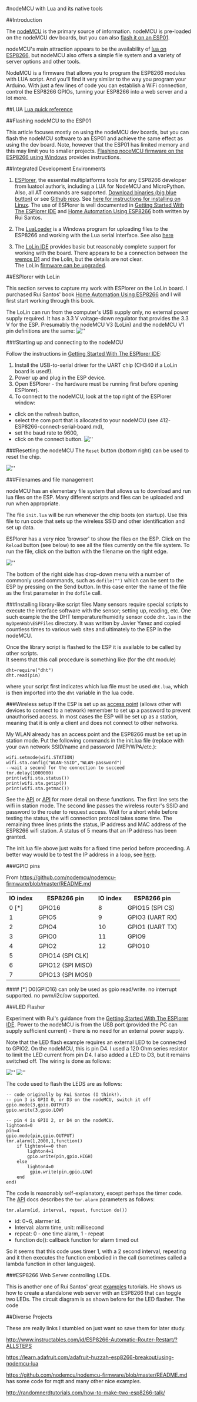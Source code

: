 #nodeMCU with Lua and its native tools

##Introduction

The [nodeMCU](nodemcu.com/index_en.html) is the primary source of information.  nodeMCU is pre-loaded on the nodeMCU dev boards, but you can also [flash it on an ESP01](http://randomnerdtutorials.com/esp8266-web-server/).

nodeMCU's main attraction appears to be the availability of [lua on ESP8266](https://www.youtube.com/watch?v=_GSYZ1e14nc), but nodeMCU also offers a simple file system and a variety of server options and other tools.

NodeMCU is a firmware that allows you to program the ESP8266 modules with LUA script. And you’ll find it very similar to the way you program your Arduino. With just a few lines of code you can establish a WiFi connection, control the ESP8266 GPIOs, turning your ESP8266 into a web server and a lot more.

##LUA
[Lua quick reference](https://gist.github.com/tylerneylon/5853042)  


##Flashing nodeMCU to the ESP01

This article focuses mostly on using the nodeMCU dev boards, but you can flash the nodeMCU software to an ESP01 and achieve the same effect as using the dev board.  Note, however that the ESP01 has limited memory and this may limit you to smaller projects.  [Flashing noceMCU firmware on the ESP8266 using Windows](http://randomnerdtutorials.com/flashing-nodemcu-firmware-on-the-esp8266-using-windows/) provides instructions.


##Integrated Development Environments

1. [ESPlorer](http://esp8266.ru/esplorer/), the essential multiplatforms tools for any ESP8266 developer from luatool author’s, including a LUA for NodeMCU and MicroPython. Also, all AT commands are supported.  [Download binaries (big blue button)](esp8266.ru) or see [Github repo](https://github.com/4refr0nt/ESPlorer). See [here for instructions for installing on Linux](http://www.digitalsyncretism.com/blog/esplorer-tool/). The use of ESPlorer is well documented in [Getting Started With The ESPlorer IDE](http://esp8266.ru/download/esp8266-doc/Getting%20Started%20with%20the%20ESPlorer%20IDE%20-%20Rui%20Santos.pdf) and [Home Automation Using ESP8266](http://randomnerdtutorials.com/home-automation-using-esp8266/) both written by Rui Santos.

2. The [LuaLoader](http://benlo.com/esp8266/index.html#LuaLoader)  is a Windows program for uploading files to the ESP8266 and working with the Lua serial interface. See also [here](http://benlo.com/esp8266/esp8266QuickStart.html)

3. The [LoLin IDE](http://www.wemos.cc/wiki/Tutorial/IDE) provides basic but reasonably complete support for working with the board.  There appears to be a connection between the [wemos D1](http://www.wemos.cc/d1/Main_Page) and the Lolin, but the details are not clear.  
The LoLin [firmware can be upgraded](http://www.wemos.cc/wiki/Tutorial/UpgradeFirmware).

##ESPlorer with LoLin

This section serves to capture my work with ESPlorer on the LoLin board.  I purchased Rui Santos' book [Home Automation Using ESP8266](http://randomnerdtutorials.com/home-automation-using-esp8266/) and I will first start working through this book.

The LoLin can run from the computer's USB supply only, no external power supply required.  It has a 3.3 V voltage-down regulator that provides the 3.3 V for the ESP.  Presumably the nodeMCU V3 (LoLin) and the nodeMCU V1 pin definitions are the same: 
![''](images/NODEMCU_DEVKIT_V1.0_PINMAP.png)

###Starting up and connecting to the nodeMCU

Follow the instructions in [Getting Started With The ESPlorer IDE](http://esp8266.ru/download/esp8266-doc/Getting%20Started%20with%20the%20ESPlorer%20IDE%20-%20Rui%20Santos.pdf):
1. Install the USB-to-serial driver for the UART chip (CH340 if a LoLin board is used!).
2. Power up and plug in the ESP device.
3. Open ESPlorer - the hardware must be running first before opening ESPlorer).
4. To connect to the nodeMCU, look at the top right of the ESPlorer window:
  -  click on the refresh button,
  -  select the com port that is allocated to your nodeMCU (see 412-ESP8266-connect-serial-board.md),
  -  set the baud rate to 9600,
  -  click on the connect button.
  ![''](images/ESPlorerConnect.png)

###Resetting the nodeMCU
The `Reset` button (bottom right) can be used to reset the chip.

![''](images/ESPlorerReset.png)


###Filenames and file management

nodeMCU has an elementary file system that allows us to download and run lua files on the ESP. Many different scripts and files can be uploaded and run when appropriate.

The file `init.lua` will be run whenever the chip boots (on startup).  Use this file to run code that sets up the wireless SSID and other identification and set up data.  

ESPlorer has a very nice 'browser' to show the files on the ESP.  Click on the `Reload` button (see below) to see all the files currently on the file system.  To run the file, click on the button with the filename on the right edge.

![''](images/ESPlorerShowFiles.png)

The bottom of the right side has drop-down menu with a number of commonly used commands, such as `dofile("")` which can be sent to the ESP by pressing on the Send button.  In this case enter the name of the file as the first parameter in the `dofile` call.  

###Installing library-like script files
Many sensors require special scripts to execute the interface software with the sensor; setting up, reading, etc.  One such example the the DHT temperature/humidity sensor code `dht.lua` in the `myOpenHab\ESPFiles` directory.  It was written by Javier Yanez and copied countless times to various web sites and ultimately to the ESP in the nodeMCU.  

Once the library script is flashed to the ESP it is available to be called by other scripts.  
It seems that this call procedure is something like (for the dht module)

    dht=require("dht")
    dht.read(pin)

where your script first indicates which lua file must be used `dht.lua`, which is then imported into the `dht` variable in the lua code.

###Wireless setup
If the ESP is set up as [access point](https://en.wikipedia.org/wiki/Wireless_access_point) (allows other wifi devices to connect to a network) remember to set up a password to prevent unauthorised access.  In most cases the ESP will be set up as a station, meaning that it is only a client and does not connect to other networks.

My WLAN already has an access point and the ESP8266 must be set up in station mode.  Put the following commands in the init.lua file (replace with your own network SSID/name and password (WEP/WPA/etc.):

	wifi.setmode(wifi.STATION)
	wifi.sta.config("WLAN-SSID","WLAN-password")
	--wait a second for the connection to succeed
	tmr.delay(1000000)
	print(wifi.sta.status())
	print(wifi.sta.getip())
	print(wifi.sta.getmac())

See the [API](https://github.com/nodemcu/nodemcu-firmware/wiki/nodemcu_api_en) or [API](http://www.nodemcu.com/docs/wifi-sta-module/#wifi-sta-module-wifi-sta-getmac) for more detail on these functions.  The first line sets the wifi in station mode.  The second line passes the wireless router's SSID and password to the router to request access. Wait for a short while before testing the status, the wifi connection protocol takes some time. The remaining three lines prints the status, IP address and MAC address of the ESP8266 wifi station. A status of 5 means that an IP address has been granted.

The init.lua file above just waits for a fixed time period before proceeding.  A better way would be to test the IP address in a loop, see [here](https://primalcortex.wordpress.com/2014/12/30/esp8266-nodemcu-and-lua-language-and-some-arduino-issues/).

###GPIO pins

From <https://github.com/nodemcu/nodemcu-firmware/blob/master/README.md>

<a id="new_gpio_map"></a>
<table>
  <tr>
    <th scope="col">IO index</th><th scope="col">ESP8266 pin</th><th scope="col">IO index</th><th scope="col">ESP8266 pin</th>
  </tr>
  <tr>
    <td>0 [*]</td><td>GPIO16</td><td>8</td><td>GPIO15 (SPI CS)</td>
  </tr>
  <tr>
    <td>1</td><td>GPIO5</td><td>9</td><td>GPIO3 (UART RX)</td>
   </tr>
   <tr>
    <td>2</td><td>GPIO4</td><td>10</td><td>GPIO1 (UART TX)</td>
  </tr>
  <tr>
    <td>3</td><td>GPIO0</td><td>11</td><td>GPIO9</td>
   </tr>
   <tr>
    <td>4</td><td>GPIO2</td><td>12</td><td>GPIO10</td>
  </tr>
  <tr>
    <td>5</td><td>GPIO14 (SPI CLK)</td><td></td><td></td>
   </tr>
   <tr>
    <td>6</td><td>GPIO12 (SPI MISO)</td><td></td><td></td>
  </tr>
  <tr>
    <td>7</td><td>GPIO13 (SPI MOSI)</td><td></td><td></td>
   </tr>
</table>
#### [*] D0(GPIO16) can only be used as gpio read/write. no interrupt supported. no pwm/i2c/ow supported.

###LED Flasher

Experiment with Rui's guidance from the [Getting Started With The ESPlorer IDE](http://esp8266.ru/download/esp8266-doc/Getting%20Started%20with%20the%20ESPlorer%20IDE%20-%20Rui%20Santos.pdf).  Power to the nodeMCU is from the USB port (provided the PC can supply sufficient current) - there is no need for an external power supply.

Note that the LED flash example requires an external LED to be connected to GPIO2. On the nodeMCU, this is pin D4. I used a 120 Ohm series resistor to limit the LED current from pin D4.  I also added a LED to D3, but it remains switched off.  The wiring is done as follows:

![''](images/nodeMCU-lolin-flasher.png)
![''](images/nodeMCU-lolin-flasher-sch.png)


The code used to flash the LEDS are as follows:

	-- code originally by Rui Santos (I think!).
	-- pin 3 is GPIO 0, or D3 on the nodeMCU, switch it off
	gpio.mode(3,gpio.OUTPUT)
	gpio.write(3,gpio.LOW)
	
	-- pin 4 is GPIO 2, or D4 on the nodeMCU.
	lighton4=0
	pin=4
	gpio.mode(pin,gpio.OUTPUT)
	tmr.alarm(1,2000,1,function()
	    if lighton4==0 then
	        lighton4=1
	        gpio.write(pin,gpio.HIGH)
	    else
	        lighton4=0
	         gpio.write(pin,gpio.LOW)
	    end
	end)

The code is reasonably self-explanatory, except perhaps the timer code.  The [API](http://www.nodemcu.com/docs/timer-module/) docs describes the `tmr.alarm` parameters as  follows:

	tmr.alarm(id, interval, repeat, function do())
	
- id: 0~6, alarmer id. 
- Interval: alarm time, unit: millisecond
- repeat: 0 - one time alarm, 1 - repeat
- function do(): callback function for alarm timed out

So it seems that this code uses timer 1, with a 2 second interval, repeating and it then executes the function embodied in the call (sometimes called a lambda function in other languages).

###ESP8266 Web Server controlling LEDs.

This is another one of  Rui Santos' great [examples](http://randomnerdtutorials.com/esp8266-web-server/) tutorials.   He shows us how to create a standalone web server with an ESP8266 that can toggle two LEDs.  The circuit diagram is as shown before for the LED flasher. The code 




##Diverse Projects

These are really links I stumbled on just want so save them for later study.

<http://www.instructables.com/id/ESP8266-Automatic-Router-Restart/?ALLSTEPS>

<https://learn.adafruit.com/adafruit-huzzah-esp8266-breakout/using-nodemcu-lua>


<https://github.com/nodemcu/nodemcu-firmware/blob/master/README.md> has some code for mqtt and many other nice examples.

<http://randomnerdtutorials.com/how-to-make-two-esp8266-talk/>

